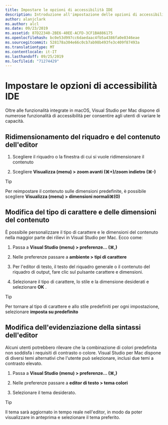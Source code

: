 ```yaml
---
title: Impostare le opzioni di accessibilità IDE
description: Introduzione all'impostazione delle opzioni di accessibilità in Visual Studio per Mac
author: alanjclark
ms.author: alcl
ms.date: 09/23/2019
ms.assetid: 87D22340-2BE6-40EE-ACFD-3CF1BA886175
ms.openlocfilehash: bc0e53d997cc6daedaac4fb5a4386fa0e8346eae
ms.sourcegitcommit: 528178a304e66c0cb7ab98b493fe3c409f87493a
ms.translationtype: MT
ms.contentlocale: it-IT
ms.lasthandoff: 09/25/2019
ms.locfileid: "71274429"
---
```

# <a name="set-ide-accessibility-options"></a>Impostare le opzioni di accessibilità IDE

Oltre alle funzionalità integrate in macOS, Visual Studio per Mac dispone di numerose funzionalità di accessibilità per consentire agli utenti di variare le capacità.

## <a name="resizing-pad-and-editor-content"></a>Ridimensionamento del riquadro e del contenuto dell'editor

1. Scegliere il riquadro o la finestra di cui si vuole ridimensionare il contenuto

1. Scegliere **Visualizza (menu) > zoom avanti (&#8984;+)/zoom indietro (&#8984;-)**

> [!TIP]
> Per reimpostare il contenuto sulle dimensioni predefinite, è possibile scegliere **Visualizza (menu) > dimensioni normali&#8984;(0)**

## <a name="changing-the-content-font-and-size"></a>Modifica del tipo di carattere e delle dimensioni del contenuto

È possibile personalizzare il tipo di carattere e le dimensioni del contenuto nella maggior parte dei rilievi in Visual Studio per Mac. Ecco come:

1. Passa a **Visual Studio (menu) > preferenze... (&#8984;,)**

1. Nelle preferenze passare a **ambiente > tipi di carattere**

1. Per l'editor di testo, il testo del riquadro generale o il contenuto del riquadro di output, fare clic sul pulsante carattere e dimensioni.

1. Selezionare il tipo di carattere, lo stile e la dimensione desiderati e selezionare **OK** .

> [!TIP]
> Per tornare al tipo di carattere e allo stile predefiniti per ogni impostazione, selezionare **imposta su predefinito**

## <a name="changing-the-editor-syntax-highlighting"></a>Modifica dell'evidenziazione della sintassi dell'editor

Alcuni utenti potrebbero rilevare che la combinazione di colori predefinita non soddisfa i requisiti di contrasto o colore. Visual Studio per Mac dispone di diversi temi alternativi che l'utente può selezionare, inclusi due temi a contrasto elevato.

1. Passa a **Visual Studio (menu) > preferenze... (&#8984;,)**

1. Nelle preferenze passare a **editor di testo > tema colori**

1. Selezionare il tema desiderato.

> [!TIP]
> Il tema sarà aggiornato in tempo reale nell'editor, in modo da poter visualizzare in anteprima e selezionare il tema preferito.